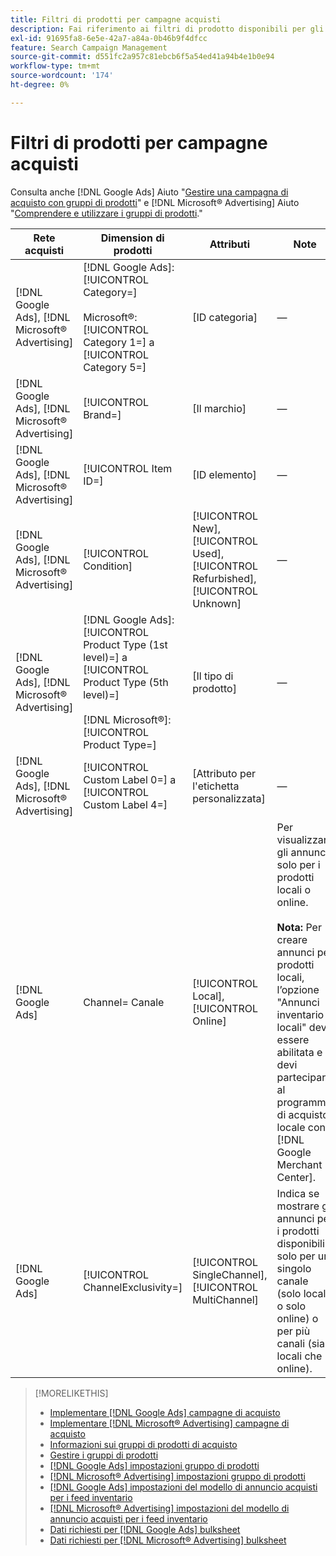 ```yaml
---
title: Filtri di prodotti per campagne acquisti
description: Fai riferimento ai filtri di prodotto disponibili per gli acquisti di gruppi di prodotti.
exl-id: 91695fa8-6e5e-42a7-a84a-0b46b9f4dfcc
feature: Search Campaign Management
source-git-commit: d551fc2a957c81ebcb6f5a54ed41a94b4e1b0e94
workflow-type: tm+mt
source-wordcount: '174'
ht-degree: 0%

---
```


# Filtri di prodotti per campagne acquisti

Consulta anche [!DNL Google Ads] Aiuto &quot;[Gestire una campagna di acquisto con gruppi di prodotti](https://support.google.com/google-ads/answer/6275317)&quot; e [!DNL Microsoft® Advertising] Aiuto &quot;[Comprendere e utilizzare i gruppi di prodotti](https://help.ads.microsoft.com/#apex/bae/en/56782).&quot;

| Rete acquisti | Dimension di prodotti | Attributi | Note |
|----|----|----|----|
| [!DNL Google Ads], [!DNL Microsoft® Advertising] | [!DNL Google Ads]: [!UICONTROL Category=]<br><br>Microsoft®: [!UICONTROL Category 1=] a [!UICONTROL Category 5=] | \[ID categoria\] | — |
| [!DNL Google Ads], [!DNL Microsoft® Advertising] | [!UICONTROL Brand=] | \[Il marchio\] | — |
| [!DNL Google Ads], [!DNL Microsoft® Advertising] | [!UICONTROL Item ID=] | \[ID elemento\] | — |
| [!DNL Google Ads], [!DNL Microsoft® Advertising] | [!UICONTROL Condition] | [!UICONTROL New], [!UICONTROL Used], [!UICONTROL Refurbished], [!UICONTROL Unknown] | — |
| [!DNL Google Ads], [!DNL Microsoft® Advertising] | [!DNL Google Ads]: [!UICONTROL Product Type (1st level)=] a [!UICONTROL Product Type (5th level)=]<br><br>[!DNL Microsoft®]: [!UICONTROL Product Type=] | \[Il tipo di prodotto\] | — |
| [!DNL Google Ads], [!DNL Microsoft® Advertising] | [!UICONTROL Custom Label 0=] a [!UICONTROL Custom Label 4=] | \[Attributo per l&#39;etichetta personalizzata\] | — |
| [!DNL Google Ads] | Channel= Canale | [!UICONTROL Local], [!UICONTROL Online] | Per visualizzare gli annunci solo per i prodotti locali o online.<br><br><b>Nota:</b> Per creare annunci per prodotti locali, l’opzione &quot;Annunci inventario locali&quot; deve essere abilitata e devi partecipare al programma di acquisto locale con [!DNL Google Merchant Center]. |
| [!DNL Google Ads] | [!UICONTROL ChannelExclusivity=] | [!UICONTROL SingleChannel], [!UICONTROL MultiChannel] | Indica se mostrare gli annunci per i prodotti disponibili solo per un singolo canale (solo locale o solo online) o per più canali (sia locali che online). |

>[!MORELIKETHIS]
>
>* [Implementare [!DNL Google Ads] campagne di acquisto](/help/search-social-commerce/campaign-management/special-campaign-types/google-shopping-campaigns.md)
>* [Implementare [!DNL Microsoft® Advertising] campagne di acquisto](/help/search-social-commerce/campaign-management/special-campaign-types/microsoft-shopping-campaigns.md)
>* [Informazioni sui gruppi di prodotti di acquisto](product-group-about.md)
>* [Gestire i gruppi di prodotti](product-group-manage.md)
>* [[!DNL Google Ads] impostazioni gruppo di prodotti](/help/search-social-commerce/campaign-management/campaigns/product-group-settings-google.md)
>* [[!DNL Microsoft® Advertising] impostazioni gruppo di prodotti](/help/search-social-commerce/campaign-management/campaigns/product-group-settings-microsoft.md)
>* [[!DNL Google Ads] impostazioni del modello di annuncio acquisti per i feed inventario](/help/search-social-commerce/campaign-management/inventory-feeds/ad-templates/template-google-shopping.md)
>* [[!DNL Microsoft® Advertising] impostazioni del modello di annuncio acquisti per i feed inventario](/help/search-social-commerce/campaign-management/inventory-feeds/ad-templates/template-microsoft-shopping.md)
>* [Dati richiesti per [!DNL Google Ads] bulksheet](/help/search-social-commerce/campaign-management/bulksheets/bulksheet-data-formats/bulksheet-data-google.md)
>* [Dati richiesti per [!DNL Microsoft® Advertising] bulksheet](/help/search-social-commerce/campaign-management/bulksheets/bulksheet-data-formats/bulksheet-data-microsoft.md)

